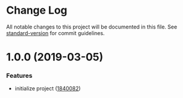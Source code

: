 # Change Log

All notable changes to this project will be documented in this file. See [standard-version](https://github.com/conventional-changelog/standard-version) for commit guidelines.

# 1.0.0 (2019-03-05)


### Features

* initialize project ([1840082](https://github.com/AngusFu/create-standard/commit/1840082))
